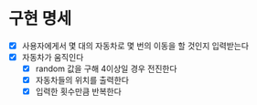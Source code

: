 # 구현 명세
- [X] 사용자에게서 몇 대의 자동차로 몇 번의 이동을 할 것인지 입력받는다
- [X] 자동차가 움직인다
  - [X] random 값을 구해 4이상일 경우 전진한다
  - [X] 자동차들의 위치를 출력한다
  - [X] 입력한 횟수만큼 반복한다